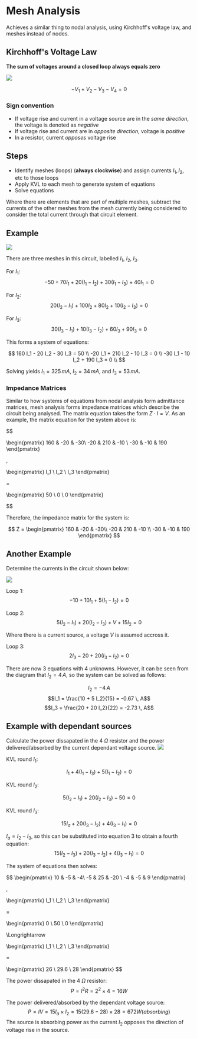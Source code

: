 # Mesh Analysis

Achieves a similar thing to nodal analysis, using Kirchhoff's voltage law, and meshes instead of nodes.

## Kirchhoff's Voltage Law

**The sum of voltages around a closed loop always equals zero**

![](./img/KVL.png)

$$ -V_1 + V_2 - V_3 - V_4 = 0$$

### Sign convention
- If voltage rise and current in a voltage source are in the *same direction*, the voltage is denoted as *negative*
- If voltage rise and current are in *opposite direction*, voltage is *positive*
- In a resistor, current *opposes* voltage rise

## Steps
- Identify meshes (loops) (**always clockwise**) and assign currents $I_1, I_2,$ etc to those loops
- Apply KVL to each mesh to generate system of equations
- Solve equations

Where there are elements that are part of multiple meshes, subtract the currents of the other meshes from the mesh currently being considered to consider the total current through that circuit element.
## Example

![](./img/kvl-1.png)

There are three meshes in this circuit, labelled $I_1$, $I_2$, $I_3$.

For $I_1$:
$$ -50 + 70I_1 + 20(I_1 - I_2) + 30(I_1 - I_3) + 40 I_1 = 0$$

For $I_2$:
$$20(I_2 - I_1) + 100I_2 + 80 I_2 + 10(I_2 - I_3) = 0$$

For $I_3$:
$$30(I_3 - I_1) + 10(I_3 - I_2) + 60I_3 + 90I_3 = 0 $$

This forms a system of equations:

$$
160 I_1 - 20 I_2 - 30 I_3 = 50 \\
-20 I_1 + 210 I_2 - 10 I_3 = 0 \\
-30 I_1 - 10 I_2 + 190 I_3 = 0 \\
$$

Solving yields $I_1 = 325\, mA$, $I_2 = 34\, mA$, and $I_3 = 53\,mA$.

### Impedance Matrices

Similar to how systems of equations from nodal analysis form admittance matrices, mesh analysis forms impedance matrices which describe the circuit being analysed. The matrix equation takes the form $Z \cdot I = V$. As an example, the matrix equation for the system above is:

$$

\begin{pmatrix}
160 & -20 & -30\\
-20 & 210 & -10 \\
-30 & -10 & 190
\end{pmatrix}

\,

\begin{pmatrix}
I_1 \\ I_2 \\ I_3
\end{pmatrix}

= 

\begin{pmatrix}
50 \\ 0 \\ 0
\end{pmatrix}

$$

Therefore, the impedance matrix for the system is:

$$
Z = 
\begin{pmatrix}
160 & -20 & -30\\
-20 & 210 & -10 \\
-30 & -10 & 190
\end{pmatrix}
$$

## Another Example

Determine the currents in the circuit shown below:

![](./img/kvl-2.png)

Loop 1:
$$-10 + 10I_1 + 5(I_1 - I_2) = 0$$

Loop 2: 
$$5(I_2 - I_1) + 20(I_2 - I_3) + V + 15I_2 = 0$$

Where there is a current source, a voltage $V$ is assumed accross it.

Loop 3:
$$2I_3 - 20 + 20(I_3 - I_2) = 0 $$

There are now 3 equations with 4 unknowns. However, it can be seen from the diagram that $I_2 = 4\, A$, so the system can be solved as follows:


$$I_2 = -4 \, A$$
$$I_1 = \frac{10 + 5 I_2}{15} = -0.67 \, A$$
$$I_3 = \frac{20 + 20 I_2}{22} = -2.73 \, A$$ 

## Example with dependant sources

Calculate the power dissapated in the 4 $\Omega$ resistor and the power delivered/absorbed by the current dependant voltage source.
![](./img/kvl-3.png)

KVL round $I_1$:

$$I_1 + 4(I_1 - I_3) + 5(I_1 - I_2) = 0$$

KVL round $I_2$:

$$5(I_2 - I_1) + 20(I_2 - I_3) - 50  = 0$$

KVL round $I_3$:

$$15I_a + 20(I_3 - I_2) + 4 (I_3 - I_1) = 0$$

$I_a = I_2 - I_3$, so this can be substituted into equation 3 to obtain a fourth equation:
$$
15(I_2 - I_3) + 20(I_3 - I_2) + 4(I_3 - I_1) = 0
$$

The system of equations then solves:

$$
\begin{pmatrix}
10 & -5 & -4\\
-5 & 25 & -20 \\
-4 & -5 & 9
\end{pmatrix}

\,

\begin{pmatrix}
I_1 \\ I_2 \\ I_3
\end{pmatrix}

= 

\begin{pmatrix}
0 \\ 50 \\ 0
\end{pmatrix}

\Longrightarrow

\begin{pmatrix}
I_1 \\ I_2 \\ I_3
\end{pmatrix}

= 

\begin{pmatrix}
26 \\ 29.6 \\ 28
\end{pmatrix}
$$

The power dissapated in the 4 $\Omega$ resistor:
$$P = I^2R = 2^2 \times 4 = 16 W$$

The power delivered/absorbed by the dependant voltage source:
$$P = IV = 15I_a \times I_2 = 15(29.6-28) \times 28 = 672 W (absorbing)$$
The source is absorbing power as the current $I_2$ opposes the direction of voltage rise in the source.